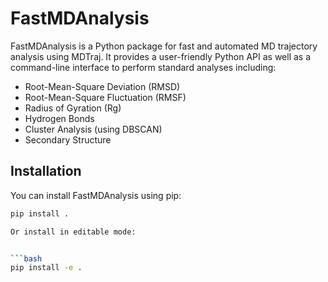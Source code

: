 # FastMDAnalysis

FastMDAnalysis is a Python package for fast and automated MD trajectory analysis using MDTraj. It provides a user-friendly Python API as well as a command-line interface to perform standard analyses including:

- Root-Mean-Square Deviation (RMSD)
- Root-Mean-Square Fluctuation (RMSF)
- Radius of Gyration (Rg)
- Hydrogen Bonds
- Cluster Analysis (using DBSCAN)
- Secondary Structure

## Installation

You can install FastMDAnalysis using pip:

```bash
pip install .

Or install in editable mode:


```bash
pip install -e .

